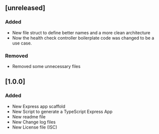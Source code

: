 ## [unreleased]
### Added
- New file struct to define better names and a more clean architecture
- Now the health check controller boilerplate code was changed to be a use case.

### Removed
- Removed some unnecessary files

## [1.0.0]
### Added
- New Express app scaffold
- New Script to generate a TypeScript Express App
- New readme file
- New Change log files
- New License file (ISC)